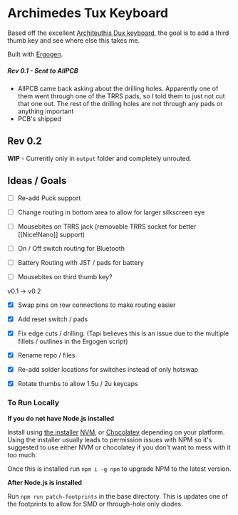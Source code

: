 # Archimedes Tux Keyboard

Based off the excellent [Architeuthis Dux keyboard](https://github.com/tapioki/cephalopoda/tree/main/Architeuthis%20dux), the goal is to add a third thumb key and see where else this takes me.

Built with [Ergogen](https://github.com/mrzealot/ergogen).

##### Rev 0.1 - Sent to AllPCB

* AllPCB came back asking about the drilling holes.  Apparently one of them went through one of the TRRS pads, so I told them to just not cut that one out. The rest of the drilling holes are not through any pads or anything important
* PCB's shipped

## Rev 0.2

**WIP** - Currently only in `output` folder and completely unrouted.

## Ideas / Goals

- [ ] Re-add Puck support
- [ ] Change routing in bottom area to allow for larger silkscreen eye
- [ ] Mousebites on TRRS jack (removable TRRS socket for better [[Nice!Nano]] support)
- [ ] On / Off switch routing for Bluetooth
- [ ] Battery Routing with JST / pads for battery
- [ ] Mousebites on third thumb key?



v0.1 -> v0.2

- [x] Swap pins on row connections to make routing easier
- [x] Add reset switch / pads
- [x] Fix edge cuts / drilling.  (Tapi believes this is an issue due to the multiple fillets / outlines in the Ergogen script)
- [x] Rename repo / files
- [x] Re-add solder locations for switches instead of only hotswap
- [x] Rotate thumbs to allow 1.5u / 2u keycaps


### To Run Locally

**If you do not have Node.js installed** 

Install using [the installer](https://nodejs.org/en/download/) [NVM,](https://github.com/nvm-sh/nvm) or [Chocolatey](https://community.chocolatey.org/packages/nodejs-lts) depending on your platform.  Using the installer usually leads to permission issues with NPM so it's suggested to use either NVM or chocolatey if you don't want to mess with it too much.

Once this is installed run `npm i -g npm` to upgrade NPM to the latest version.

**After Node.js is installed**

Run `npm run patch-footprints` in the base directory.  This is updates one of the footprints to allow for SMD or through-hole only diodes.


